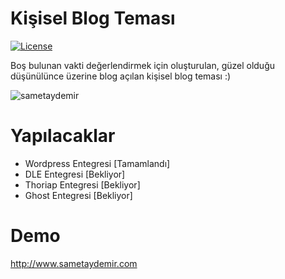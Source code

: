 Kişisel Blog Teması
===========================
[![License](http://img.shields.io/packagist/l/doctrine/orm.svg)](https://github.com/smtaydemir/personal-blog/)

Boş bulunan vakti değerlendirmek için oluşturulan, güzel olduğu düşünülünce üzerine blog açılan kişisel blog teması :)

![sametaydemir](http://uixlab.org/screen/personalblog.png)


Yapılacaklar
============

* Wordpress Entegresi [Tamamlandı]
* DLE Entegresi [Bekliyor]
* Thoriap Entegresi [Bekliyor]
* Ghost Entegresi [Bekliyor]

Demo
====
http://www.sametaydemir.com
